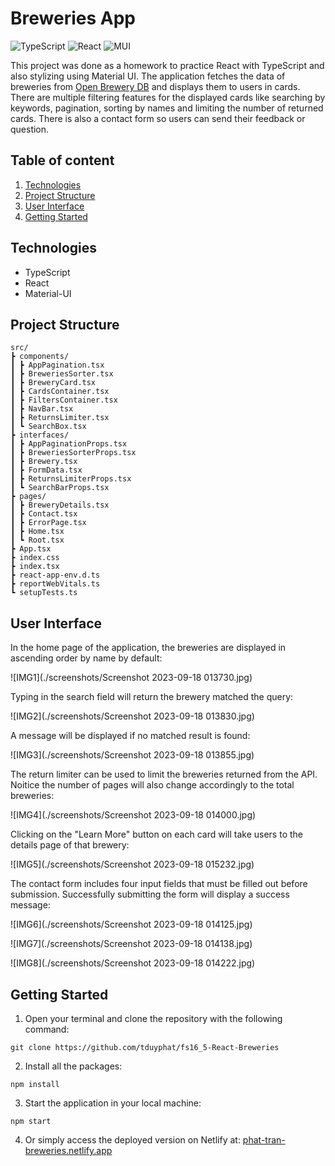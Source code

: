 # Breweries App

![TypeScript](https://img.shields.io/badge/typescript-%23007ACC.svg?style=for-the-badge&logo=typescript&logoColor=white)
![React](https://img.shields.io/badge/react-%2320232a.svg?style=for-the-badge&logo=react&logoColor=%2361DAFB)
![MUI](https://img.shields.io/badge/MUI-%230081CB.svg?style=for-the-badge&logo=mui&logoColor=white)

This project was done as a homework to practice React with TypeScript and also stylizing using Material UI. The application fetches the data of breweries from [Open Brewery DB](https://www.openbrewerydb.org/documentation) and displays them to users in cards. There are multiple filtering features for the displayed cards like searching by keywords, pagination, sorting by names and limiting the number of returned cards. There is also a contact form so users can send their feedback or question.

## Table of content

1. [Technologies](#technologies)
2. [Project Structure](#project-structure)
3. [User Interface](#user-interface)
3. [Getting Started](#getting-started)

## Technologies

- TypeScript
- React
- Material-UI

## Project Structure
````
src/
┣ components/
┃ ┣ AppPagination.tsx
┃ ┣ BreweriesSorter.tsx
┃ ┣ BreweryCard.tsx
┃ ┣ CardsContainer.tsx
┃ ┣ FiltersContainer.tsx
┃ ┣ NavBar.tsx
┃ ┣ ReturnsLimiter.tsx
┃ ┗ SearchBox.tsx
┣ interfaces/
┃ ┣ AppPaginationProps.tsx
┃ ┣ BreweriesSorterProps.tsx
┃ ┣ Brewery.tsx
┃ ┣ FormData.tsx
┃ ┣ ReturnsLimiterProps.tsx
┃ ┗ SearchBarProps.tsx
┣ pages/
┃ ┣ BreweryDetails.tsx
┃ ┣ Contact.tsx
┃ ┣ ErrorPage.tsx
┃ ┣ Home.tsx
┃ ┗ Root.tsx
┣ App.tsx
┣ index.css
┣ index.tsx
┣ react-app-env.d.ts
┣ reportWebVitals.ts
┗ setupTests.ts

````

## User Interface

In the home page of the application, the breweries are displayed in ascending order by name by default:

![IMG1](./screenshots/Screenshot 2023-09-18 013730.jpg)

Typing in the search field will return the brewery matched the query:

![IMG2](./screenshots/Screenshot 2023-09-18 013830.jpg)

A message will be displayed if no matched result is found:

![IMG3](./screenshots/Screenshot 2023-09-18 013855.jpg)

The return limiter can be used to limit the breweries returned from the API. Noitice the number of pages will also change accordingly to the total breweries:

![IMG4](./screenshots/Screenshot 2023-09-18 014000.jpg)

Clicking on the "Learn More" button on each card will take users to the details page of that brewery:

![IMG5](./screenshots/Screenshot 2023-09-18 015232.jpg)

The contact form includes four input fields that must be filled out before submission. Successfully submitting the form will display a success message:

![IMG6](./screenshots/Screenshot 2023-09-18 014125.jpg)

![IMG7](./screenshots/Screenshot 2023-09-18 014138.jpg)

![IMG8](./screenshots/Screenshot 2023-09-18 014222.jpg)

## Getting Started

1. Open your terminal and clone the repository with the following command: 
```
git clone https://github.com/tduyphat/fs16_5-React-Breweries
```

2. Install all the packages:

```
npm install
```

3. Start the application in your local machine:

```
npm start
```

4. Or simply access the deployed version on Netlify at: [phat-tran-breweries.netlify.app](phat-tran-breweries.netlify.app)









